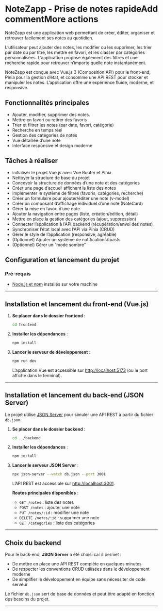 # NoteZapp - Prise de notes rapideAdd commentMore actions

NoteZapp est une application web permettant de créer, éditer, organiser et retrouver facilement ses notes au quotidien.

L’utilisateur peut ajouter des notes, les modifier ou les supprimer, les trier par date ou par titre, les mettre en favori, et les classer par catégories personnalisées. L’application propose également des filtres et une recherche rapide pour retrouver n’importe quelle note instantanément.

NoteZapp est conçue avec Vue.js 3 (Composition API) pour le front-end, Pinia pour la gestion d’état, et consomme une API REST pour stocker et manipuler les notes.
L’application offre une expérience fluide, moderne, et responsive.


## Fonctionnalités principales
- Ajouter, modifier, supprimer des notes.
- Mettre en favori ou retirer des favoris
- Trier et filtrer les notes (par date, favori, catégorie)
- Recherche en temps réel
- Gestion des catégories de notes
- Vue détaillée d’une note
- Interface responsive et design moderne

  
## Tâches à réaliser

- Initialiser le projet Vue.js avec Vue Router et Pinia
- Nettoyer la structure de base du projet
- Concevoir la structure de données d’une note et des catégories
- Créer une page d’accueil affichant la liste des notes
- Implémenter le système de filtres (favoris, catégories, recherche)
- Créer un formulaire pour ajouter/éditer une note (v-model)
- Créer un composant d’affichage individuel d’une note (NoteCard)
- Gérer la mise en favori d’une note
- Ajouter la navigation entre pages (liste, création/édition, détail)
- Mettre en place la gestion des catégories (ajout, suppression)
- Connecter l’application à l’API backend (récupération/envoi des notes)
- Synchroniser l’état local avec l’API via Pinia (CRUD)
- Gérer le style de l’application (responsive, agréable)
- (Optionnel) Ajouter un système de notifications/toasts
- (Optionnel) Gérer un “mode sombre”

## Configuration et lancement du projet

### Pré-requis
- [Node.js et npm](https://nodejs.org/) installés sur votre machine

---

##  Installation et lancement du front-end (Vue.js)

1. **Se placer dans le dossier frontend** :
    ```bash
    cd frontend
    ```

2. **Installer les dépendances** :
    ```bash
    npm install
    ```

3. **Lancer le serveur de développement** :
    ```bash
    npm run dev
    ```
    L’application Vue est accessible sur [http://localhost:5173](http://localhost:5173) (ou le port affiché dans le terminal).

---

##  Installation et lancement du back-end (JSON Server)

Le projet utilise [JSON Server](https://github.com/typicode/json-server) pour simuler une API REST à partir du fichier `db.json`.

1. **Se placer dans le dossier backend** :
    ```bash
    cd ../backend
    ```

2. **Installer les dépendances** :
    ```bash
    npm install
    ```

3. **Lancer le serveur JSON Server** :
    ```bash
    npx json-server --watch db.json --port 3001
    ```
    L’API REST est accessible sur [http://localhost:3001](http://localhost:3001).

    **Routes principales disponibles** :
    - `GET /notes` : liste des notes
    - `POST /notes` : ajouter une note
    - `PUT /notes/:id` : modifier une note
    - `DELETE /notes/:id` : supprimer une note
    - `GET /categories` : liste des catégories

---

##  Choix du backend

Pour le back-end, **JSON Server** a été choisi car il permet :
- De mettre en place une API REST complète en quelques minutes
- De respecter les conventions CRUD utilisées dans le développement moderne
- De simplifier le développement en équipe sans nécessiter de code serveur

Le fichier `db.json` sert de base de données et peut être adapté en fonction des besoins du projet.

---
